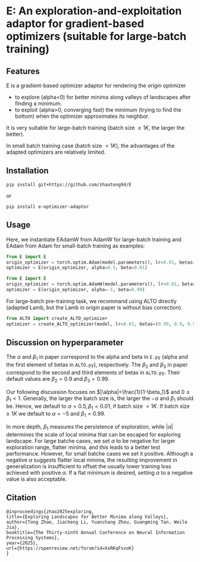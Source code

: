 # E: An exploration-and-exploitation adaptor for gradient-based optimizers (suitable for large-batch training) 

## Features
E is a gradient-based optimizer adaptor for rendering the origin optimizer
  - to explore (alpha<0) for better minima along valleys of landscapes after finding a minimum.
  - to exploit (alpha>0, converging fast) the minimum (trying to find the bottom) when the optimizer approximates its neighbor.

It is very suitable for large-batch training (batch size $\geq1K$, the larger the better). 

In small batch training case (batch size $<1K$), the advantages of the adapted optimizers are relatively limited.
## Installation
```
pip install git+https://github.com/zhaotong94/E
```
or
```
pip install e-optimizer-adaptor
```
## Usage
Here, we instantiate EAdamW from AdamW for large-batch training and EAdam from Adam for small-batch training as examples:
```python
from E import E
origin_optimizer = torch.optim.Adam(model.parameters(), lr=0.01, betas=(0.9, 0.99), weight_decay=1e-4)
optimizer = E(origin_optimizer, alpha=0.5, beta=0.01)
```
```python
from E import E
origin_optimizer = torch.optim.AdamW(model.parameters(), lr=0.01, betas=(0.9, 0.99), weight_decay=1e-4)
optimizer = E(origin_optimizer, alpha=-5, beta=0.99)
```
For large-batch pre-training task, we recommand using ALTO directly (adapted Lamb, but the Lamb in origin paper is without bias correction).
```python
from ALTO import create_ALTO_optimizer
optimizer = create_ALTO_optimizer(model, lr=0.01, betas=(0.99, 0.9, 0.99), alpha=-5, weight_decay=1e-4, eps=1e-8)
```
## Discussion on hyperparameter 
The $\alpha$ and $\beta_1$ in paper correspond to the alpha and beta in `E.py` (alpha and the first element of betas in `ALTO.py`), respectively. The $\beta_2$ and $\beta_3$ in paper correspond to the second and third elements of betas in `ALTO.py`. Their default values are $\beta_2=0.9$ and $\beta_3=0.99$. 

Our following discussion focuses on $|\alpha|<\frac{1}{1-\beta_1}$ and $0\leq\beta_1<1$. Generally, the larger the batch size is, the larger the $-\alpha$ and $\beta_1$ should be. Hence, we default to $\alpha=0.5, \beta_1=0.01$, if batch size $<1K$. If batch size $\geq1K$ we default to $\alpha=-5$ and $\beta_1=0.99$.

In more depth, $\beta_1$ measures the persistence of exploration, while $|\alpha|$ determines the scale of local minima that can be escaped for exploring landscape. For large batche cases, we set $\alpha$ to be negative for larger exploration range, flatter minima, and this leads to a better test performance. However, for small batche cases we set it positive. Although a negative $\alpha$ suggests flatter local minima, the resulting improvement in generalization is insufficient to offset the usually lower training loss achieved with positive $\alpha$. If a flat minimum is desired, setting $\alpha$ to a negative value is also acceptable.
## Citation
```
@inproceedings{zhao2025exploring,
title={Exploring Landscapes for Better Minima along Valleys},
author={Tong Zhao, Jiacheng Li, Yuanchang Zhou, Guangming Tan, Weile Jia},
booktitle={The Thirty-ninth Annual Conference on Neural Information Processing Systems},
year={2025},
url={https://openreview.net/forum?id=XxRKqFsvoK}
}
```
